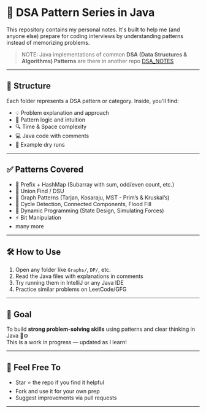 # 📘 DSA Pattern Series in Java

This repository contains my personal notes. It's built to help me (and anyone else) prepare for coding interviews by understanding patterns instead of memorizing problems.

> NOTE: Java implementations of common **DSA (Data Structures & Algorithms) Patterns** are there in another repo [DSA_NOTES](https://github.com/codeShinobi-sarthak/Java-with-DSA)

---

## 📂 Structure

Each folder represents a DSA pattern or category. Inside, you'll find:

- 💡 Problem explanation and approach
- 🧠 Pattern logic and intuition
- 🔍 Time & Space complexity
- 💻 Java code with comments
- 🧾 Example dry runs

---

## ✅ Patterns Covered

- 🔁 Prefix + HashMap (Subarray with sum, odd/even count, etc.)
- 🔗 Union Find / DSU
- 🌉 Graph Patterns (Tarjan, Kosaraju, MST - Prim’s & Kruskal’s)
- 🔄 Cycle Detection, Connected Components, Flood Fill
- 🧠 Dynamic Programming (State Design, Simulating Forces)
- ⚡ Bit Manipulation
- many more 

---

## 🛠 How to Use

1. Open any folder like `Graphs/`, `DP/`, etc.
2. Read the Java files with explanations in comments
3. Try running them in IntelliJ or any Java IDE
4. Practice similar problems on LeetCode/GFG

---

## 🎯 Goal

To build **strong problem-solving skills** using patterns and clear thinking in Java 🧠⚙️  
This is a work in progress — updated as I learn!

---

## 🙌 Feel Free To

- Star ⭐ the repo if you find it helpful
- Fork and use it for your own prep
- Suggest improvements via pull requests

---


